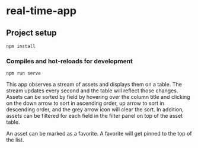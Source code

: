 # real-time-app

## Project setup
```
npm install
```

### Compiles and hot-reloads for development
```
npm run serve
```
 
This app observes a stream of assets and displays them on a table. The stream updates every second and the table will reflect those changes. Assets can be sorted by field by hovering over the column title and clicking on the down arrow to sort in ascending order, up arrow to sort in descending order, and the grey arrow icon will clear the sort. In addition, assets can be filtered for each field in the filter panel on top of the asset table.
  
  An asset can be marked as a favorite. A favorite will get pinned to the top of the list.
